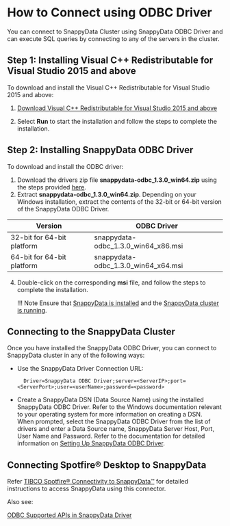<a id="howto-odbc"></a>
# How to Connect using ODBC Driver


You can connect to SnappyData Cluster using SnappyData ODBC Driver and can execute SQL queries by connecting to any of the servers in the cluster.

<a id="howto-odbc-step1"></a>
## Step 1: Installing Visual C++ Redistributable for Visual Studio 2015 and above

To download and install the Visual C++ Redistributable for Visual Studio 2015 and above:

1. [Download Visual C++ Redistributable for Visual Studio 2015 and above](https://aka.ms/vs/16/release/vc_redist.x64.exe)

2. Select **Run** to start the installation and follow the steps to complete the installation.

<a id="howto-odbc-step2"></a>
## Step 2: Installing SnappyData ODBC Driver

To download and install the ODBC driver:

1. Download the drivers zip file **snappydata-odbc_1.3.0_win64.zip** using the steps provided [here](../quickstart/getting_started_by_installing_snappydata_on-premise.md).
2. Extract **snappydata-odbc_1.3.0_win64.zip**. Depending on your Windows installation, extract the contents of the 32-bit or 64-bit version of the SnappyData ODBC Driver.

| Version | ODBC Driver |
|---------|-------------|
|32-bit for 64-bit platform|snappydata-odbc_1.3.0_win64_x86.msi|
|64-bit for 64-bit platform|snappydata-odbc_1.3.0_win64_x64.msi|

4. Double-click on the corresponding **msi** file, and follow the steps to complete the installation.

	!!! Note
		Ensure that [SnappyData is installed](../install/index.md) and the [SnappyData cluster is running](start_snappy_cluster.md).

## Connecting to the SnappyData Cluster
Once you have installed the SnappyData ODBC Driver, you can connect to SnappyData cluster in any of the following ways:

* Use the SnappyData Driver Connection URL:

		Driver=SnappyData ODBC Driver;server=<ServerIP>;port=<ServerPort>;user=<userName>;password=<password>

* Create a SnappyData DSN (Data Source Name) using the installed SnappyData ODBC Driver. Refer to the Windows documentation relevant to your operating system for more information on creating a DSN. </br>
When prompted, select the SnappyData ODBC Driver from the list of drivers and enter a Data Source name, SnappyData Server Host, Port, User Name and Password.
Refer to the documentation for detailed information on [Setting Up SnappyData ODBC Driver](../setting_up_odbc_driver.md).

## Connecting Spotfire® Desktop to SnappyData
Refer [TIBCO Spotfire® Connectivity to SnappyData™](https://community.tibco.com/wiki/tibco-spotfire-connectivity-tibco-computedb) for detailed instructions to access SnappyData using this connector.

Also see:

[ODBC Supported APIs in SnappyData Driver](../reference/API_Reference/odbc_supported_apis.md)
